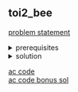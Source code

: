 ## toi2_bee
[problem statement](empty)

<details>
  <summary>prerequisites</summary>
  <ul>
    <li>Dynamic programming</li>
    <li>Matrix exponentiation (optional)
      <ul>
        <li>Binary exponentiation</li>
      </ul>
    </li>
  </ul>
</details>

<details>
  <summary>solution</summary>
  <p>โจทย์ข้อนี้มีลักษณะของการที่นำคำตอบในอดีตมาคิดสู่ปัจจุบันทำให้เราสามารถแก้ด้วย dynamic programming ได้.</p>
  <p>กำหนดให้ $f(i)$ แทนจำนวนของผึ้งงานในวันที่ $i$ และ $g(i)$ แทนจำนวนของผึ้งทหาร โจทย์ให้ $f(0) = 1$ และเราก็รู้ได้ว่า $f(1) = 2$ ซึ่งถือว่าเป็น base case และมี recurrence คือ:</p>
  <p>$f(i) = f(i-1) + g(i-1) + 1$</p>
  <p>เนื่องจากผึ้งงานวันที่ $i$ เกิดได้จาก ทั้งผึ้งงานและผึ้งทหารวันที่ $i-1$ และ +1 เกิดจากนางพญา, $g(i) = f(i-1)$ เนื่องจากผึ้งทหารวันที่ $i$ เกิดได้จากแค่ผึ้งงานวันที่ $i-1$.</p>
  <p>เนื่องจาก $g(i) = f(i-1) \rightarrow g(i-1) = f(i-2) \rightarrow f(i) = f(i-1) + f(i-2) + 1$. เราสามารถหาจำนวนของผึ้งแต่ละชนิดในแต่ละวันได้โดย precompute หาคำตอบสำหรับทุกวัน.</p>
  <p>สมมติให้จำนวนวันคือ $D$ ($D \leq 24$) ทำให้มี TC = $O(D)$. สมมติเราต้องการหาคำตอบวันที่ $x$, จำนวนผึ้งงานก็คือ $f(x)$ และจำนวนผึ้งทั้งหมดก็คือ:</p>
  <p>$f(x) + g(x) + 1 = f(x) + f(x-1) + 1$</p>
  <p>Bonus: find $n^{th}$ Fibonacci number using Matrix exponentiation: https://usaco.guide/plat/matrix-expo?lang=cpp</p>
</details>

[ac code](./toi02_dp.cpp)<br>
[ac code bonus sol](./toi02_matrix_expo.cpp)
